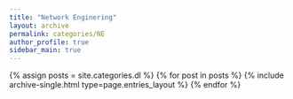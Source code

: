 ```yaml
---
title: "Network Enginering"
layout: archive
permalink: categories/NE
author_profile: true
sidebar_main: true
---
```


{% assign posts = site.categories.dl %}
{% for post in posts %} {% include archive-single.html type=page.entries_layout %} {% endfor %}
